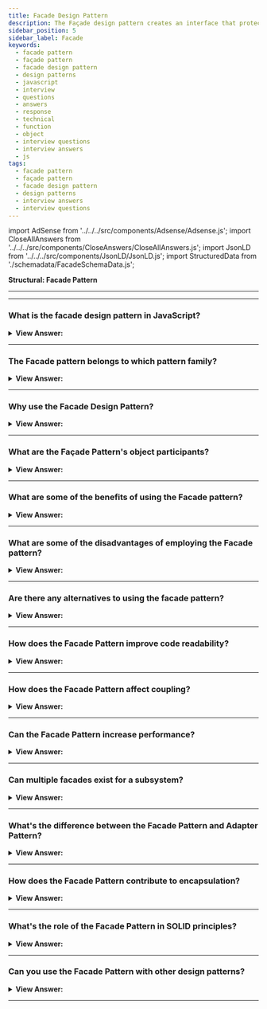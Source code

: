 ```yaml
---
title: Facade Design Pattern
description: The Façade design pattern creates an interface that protects clients from complex functionality in one or more subsystems.
sidebar_position: 5
sidebar_label: Facade
keywords:
  - facade pattern
  - façade pattern
  - facade design pattern
  - design patterns
  - javascript
  - interview
  - questions
  - answers
  - response
  - technical
  - function
  - object
  - interview questions
  - interview answers
  - js
tags:
  - facade pattern
  - façade pattern
  - facade design pattern
  - design patterns
  - interview answers
  - interview questions
---
```


import AdSense from '../../../src/components/Adsense/Adsense.js';
import CloseAllAnswers from '../../../src/components/CloseAnswers/CloseAllAnswers.js';
import JsonLD from '../../../src/components/JsonLD/JsonLD.js';
import StructuredData from './schemadata/FacadeSchemaData.js';

<JsonLD data={StructuredData} />

<head>
  <title>Facade Pattern | JavaScript Interview Questions</title>
</head>

**Structural: Facade Pattern**

---

<AdSense />

---

<CloseAllAnswers />

### What is the facade design pattern in JavaScript?

<details className='answer'>
  <summary>
    <strong>View Answer:</strong>
  </summary>
  <div>
  <div>
      <strong>Interview Response:</strong> The Facade design pattern is a software design pattern that provides a simple interface to a complex system. A facade is an object that serves as a front-facing interface masking more complex underlying code.
    </div>
    <br/>
    <div>
      <strong>Technical Response:</strong> The Façade design pattern creates an interface that protects clients from complex functionality in one or more sub-systems. It's a simple pattern that may appear insignificant, but it's powerful and advantageous. We commonly find it in systems based on a multi-layer architecture.
    </div><br/>
    <div>
</div><br />
  <div><strong className="codeExample">Code Example:</strong><br /><br />

  <div></div>

```javascript
class ComplexSystem {
    operationA() {
        return 'Doing complex operation A\n';
    }

    operationB() {
        return 'Doing complex operation B\n';
    }

    operationC() {
        return 'Doing complex operation C\n';
    }
}

class Facade {
    constructor(system) {
        this.system = system;
    }

    simpleOperation() {
        let result = '';
        result += this.system.operationA();
        result += this.system.operationB();
        result += this.system.operationC();
        return result;
    }
}

// Using the facade
let system = new ComplexSystem();
let facade = new Facade(system);

console.log(facade.simpleOperation()); // Runs all operations at once and masks the complexity.
```

In this example, `ComplexSystem` has multiple methods (`operationA`, `operationB`, and `operationC`) that can be called individually, but it may be more convenient to perform these operations all at once. The `Facade` class provides a method `simpleOperation` that does exactly that.

When a client interacts with the `Facade` instance (by calling `simpleOperation`), the facade forwards those requests to appropriate methods of the `ComplexSystem`. The client doesn't need to be aware of the `ComplexSystem` class, which encapsulates complex functionality. This simplifies the client's interaction with the system.

  </div>
 </div>
</details>

---

### The Facade pattern belongs to which pattern family?

<details>
  <summary>
    <strong>View Answer:</strong>
  </summary>
  <div>
    <div>
      <strong>Interview Response:</strong> The Facade pattern in JavaScript belongs to the Structural pattern family, which focuses on organizing objects and classes to form larger structures and functionalities.
    </div>
  </div>
</details>

---

### Why use the Facade Design Pattern?

<details>
  <summary>
    <strong>View Answer:</strong>
  </summary>
  <div>
  <div>
      <strong>Interview Response:</strong> In JavaScript, you should employ the Facade pattern when you need to provide a simpler and more unified interface to a complex system or set of objects, reducing complexity and improving usability.
    </div>
    <br/>
    <div>
      <strong>Technical Response:</strong> The facade pattern makes it easier for a client to interact with a system. As a result, it gets used when an application's underlying code is large and complex, and the client does not need to see it.<br/><br/>It gets used in communicating with methods in a library without understanding what is happening behind the scenes. JavaScript libraries, such as jQuery, are an example.
    </div>
  </div>
</details>

---

### What are the Façade Pattern's object participants?

<details>
  <summary>
    <strong>View Answer:</strong>
  </summary>
  <div>
  <div>
      <strong>Interview Response:</strong> In the Facade pattern in JavaScript, the object participants include a Facade class, which provides a simplified interface, and a set of complex subsystem classes or objects that it hides from clients.
    </div>
    <br />
    <div>
      <strong>Technical Response:</strong> There are two types of objects represented in the Façade Pattern. They consist of the Façade and the Sub Systems (There can be multiple sub-system objects in this pattern). The facade provides a simplified interface to the complex subsystem, while the subsystem classes implement more complex functionality. The client interacts with the facade, not the subsystem.
    </div>
    <br />
    <div></div>

- **Facade** – The Façade understands which sub-systems are in charge of a request and routes client requests to the appropriate sub-system objects.
- **Sub Systems** – A sub-system implements and executes specialized sub-system activities, but it has no cohesive knowledge or connection to the Façade itself.

<br />
  <div><strong className="codeExample">Code Example:</strong><br /><br />

  <div></div>

```javascript
// Subsystem classes
class SubSystemOne {
    methodOne() {
        console.log('SubSystemOne Method');
    }
}

class SubSystemTwo {
    methodTwo() {
        console.log('SubSystemTwo Method');
    }
}

class SubSystemThree {
    methodThree() {
        console.log('SubSystemThree Method');
    }
}

// Facade
class Facade {
    constructor() {
        this.one = new SubSystemOne();
        this.two = new SubSystemTwo();
        this.three = new SubSystemThree();
    }

    wrapOperation() {
        console.log('Wrap Operation Starts');
        this.one.methodOne();
        this.two.methodTwo();
        this.three.methodThree();
        console.log('Wrap Operation Ends\n');
    }
}

// Client code
const facade = new Facade();
facade.wrapOperation();

// This will output:
// Wrap Operation Starts
// SubSystemOne Method
// SubSystemTwo Method
// SubSystemThree Method
// Wrap Operation Ends
```

In this example, `Facade` is the facade, `SubSystemOne`, `SubSystemTwo`, and `SubSystemThree` are the subsystem classes. `wrapOperation` in `Facade` provides a simplified interface for the operations in the subsystems, and is the method that the client will call.

The subsystem classes may be complex and difficult to use directly, so the facade provides a simple interface to the complex subsystems. The subsystem classes handle tasks required by the facade, but the facade encapsulates this complexity and exposes a simplified interface to the clients. The clients only interact with the facade, not the subsystems.

  </div>
  </div>
</details>

---

### What are some of the benefits of using the Facade pattern?

<details>
  <summary>
    <strong>View Answer:</strong>
  </summary>
  <div>
    <div>
      <strong>Interview Response:</strong> Some benefits of using the Facade pattern in JavaScript include its ability to simplify complex systems for clients, improve code readability and maintainability, and reduce coupling between clients and subsystems.
    </div>
  </div>
</details>

---

### What are some of the disadvantages of employing the Facade pattern?

<details>
  <summary>
    <strong>View Answer:</strong>
  </summary>
  <div>
    <div>
      <strong>Interview Response:</strong> Some disadvantages of using the Facade pattern in JavaScript include the potential for introducing a single point of failure, limiting flexibility, and increasing the complexity of the Facade itself.
    </div>
  </div>
</details>

---

### Are there any alternatives to using the facade pattern?

<details>
  <summary>
    <strong>View Answer:</strong>
  </summary>
  <div>
    <div>
      <strong>Interview Response:</strong> Yes, there are alternative patterns that can simplify complex systems in JavaScript, such as using dependency injection, adapters, or proxies.
    </div>
  </div>
</details>

---

### How does the Facade Pattern improve code readability?

<details>
  <summary><strong>View Answer:</strong></summary>
  <div>
  <div><strong>Interview Response:</strong> It simplifies interaction with subsystems by providing a single, easy-to-use interface.
  </div>
  </div>
</details>

---

### How does the Facade Pattern affect coupling?

<details>
  <summary><strong>View Answer:</strong></summary>
  <div>
  <div><strong>Interview Response:</strong> It decreases coupling by isolating dependencies to a single facade, improving code maintainability.
  </div>
  </div>
</details>

---

### Can the Facade Pattern increase performance?

<details>
  <summary><strong>View Answer:</strong></summary>
  <div>
  <div><strong>Interview Response:</strong> Indirectly, yes. It simplifies interactions and could streamline system use, potentially boosting performance.
  </div>
  </div>
</details>

---

### Can multiple facades exist for a subsystem?

<details>
  <summary><strong>View Answer:</strong></summary>
  <div>
  <div><strong>Interview Response:</strong> Yes, it is possible to have multiple facades for a single subsystem. Each facade might provide a different simplified interface to the subsystem, depending on the context or requirements of the client code.
  </div><br />
  <div><strong className="codeExample">Code Example:</strong><br /><br />

  <div></div>

```javascript
// Subsystem classes
class SubSystem {
    methodA() {
        console.log('SubSystem Method A');
    }

    methodB() {
        console.log('SubSystem Method B');
    }

    methodC() {
        console.log('SubSystem Method C');
    }
}

// First Facade
class Facade1 {
    constructor(system) {
        this.system = system;
    }

    operationX() {
        console.log('Operation X Starts');
        this.system.methodA();
        this.system.methodB();
        console.log('Operation X Ends\n');
    }
}

// Second Facade
class Facade2 {
    constructor(system) {
        this.system = system;
    }

    operationY() {
        console.log('Operation Y Starts');
        this.system.methodB();
        this.system.methodC();
        console.log('Operation Y Ends\n');
    }
}

// Client code
let system = new SubSystem();

let facade1 = new Facade1(system);
facade1.operationX();

let facade2 = new Facade2(system);
facade2.operationY();

// This will output:
// Operation X Starts
// SubSystem Method A
// SubSystem Method B
// Operation X Ends

// Operation Y Starts
// SubSystem Method B
// SubSystem Method C
// Operation Y Ends
```

In this example, the `SubSystem` has three methods, and two different facades (`Facade1` and `Facade2`) provide different simplified interfaces to these methods. `Facade1` provides `operationX`, which uses `methodA` and `methodB` of the `SubSystem`, and `Facade2` provides `operationY`, which uses `methodB` and `methodC`.

The client code decides which facade to use based on the operations it wants to perform. The use of multiple facades allows different clients or different parts of the code to interact with the subsystem in different ways, while still abstracting the complexity of the subsystem.

  </div>
  </div>
</details>

---

### What's the difference between the Facade Pattern and Adapter Pattern?

<details>
  <summary><strong>View Answer:</strong></summary>
  <div>
  <div><strong>Interview Response:</strong> The Facade Pattern simplifies an interface, whereas the Adapter Pattern makes incompatible interfaces compatible.
  </div>
  </div>
</details>

---

### How does the Facade Pattern contribute to encapsulation?

<details>
  <summary><strong>View Answer:</strong></summary>
  <div>
  <div><strong>Interview Response:</strong> It encapsulates complex subsystems into a simpler interface, adhering to the principle of information hiding.
  </div>
  </div>
</details>

---

### What's the role of the Facade Pattern in SOLID principles?

<details>
  <summary><strong>View Answer:</strong></summary>
  <div>
  <div><strong>Interview Response:</strong> It directly supports the Interface Segregation Principle, creating smaller, more specific interfaces.
  </div>
  </div>
</details>

---

### Can you use the Facade Pattern with other design patterns?

<details>
  <summary><strong>View Answer:</strong></summary>
  <div>
  <div><strong>Interview Response:</strong> Yes, the Facade Pattern can be combined with other design patterns in JavaScript, like Factory, Singleton, or Decorator Patterns, enhancing encapsulation, instance control, and functionality extension respectively.
  </div>
  </div>
</details>

---

